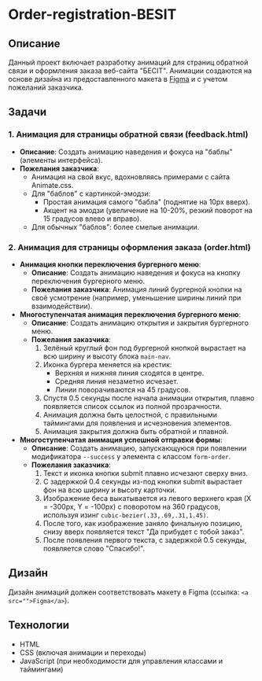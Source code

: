 # Order-registration-BESIT

## Описание

Данный проект включает разработку анимаций для страниц обратной связи и оформления заказа веб-сайта "БЕСIT". Анимации создаются на основе дизайна из предоставленного макета в <a href="https://www.figma.com/design/88SbPdln2oFbyCtU4q7fzE/%D0%91%D0%95%D0%A1IT---%D0%9F%D0%BE%D1%80%D1%82%D0%B0%D0%BB-%D0%B4%D0%BB%D1%8F-%D0%B0%D0%B9%D1%82%D0%B8%D1%88%D0%BD%D0%B8%D0%BA%D0%BE%D0%B2?node-id=1-2&p=f">Figma</a> и с учетом пожеланий заказчика.

## Задачи

### 1. Анимация для страницы обратной связи (feedback.html)

*   **Описание**: Создать анимацию наведения и фокуса на "баблы" (элементы интерфейса).
*   **Пожелания заказчика**:
    *   Анимация на свой вкус, вдохновляясь примерами с сайта Animate.css.
    *   Для "баблов" с картинкой-эмодзи:
        *   Простая анимация самого "бабла" (поднятие на 10px вверх).
        *   Акцент на эмодзи (увеличение на 10-20%, резкий поворот на 15 градусов влево и вправо).
    *   Для обычных "баблов": более смелые анимации.

### 2. Анимация для страницы оформления заказа (order.html)

*   **Анимация кнопки переключения бургерного меню**:
    *   **Описание**: Создать анимацию наведения и фокуса на кнопку переключения бургерного меню.
    *   **Пожелания заказчика**: Анимация линий бургерной кнопки на своё усмотрение (например, уменьшение ширины линий при взаимодействии).
*   **Многоступенчатая анимация переключения бургерного меню**:
    *   **Описание**: Создать анимацию открытия и закрытия бургерного меню.
    *   **Пожелания заказчика**:
        1.  Зелёный круглый фон под бургерной кнопкой вырастает на всю ширину и высоту блока `main-nav`.
        2.  Иконка бургера меняется на крестик:
            *   Верхняя и нижняя линия сходятся в центре.
            *   Средняя линия незаметно исчезает.
            *   Линии поворачиваются на 45 градусов.
        3.  Спустя 0.5 секунды после начала анимации открытия, плавно появляется список ссылок из полной прозрачности.
        4.  Анимация должна быть целостной, с правильными таймингами для появления и исчезновения элементов.
        5.  Анимация закрытия должна быть обратной и плавной.
*   **Многоступенчатая анимация успешной отправки формы**:
    *   **Описание**: Создать анимацию, запускающуюся при появлении модификатора `--success` у элемента с классом `form-order`.
    *   **Пожелания заказчика**:
        1.  Текст и иконка кнопки submit плавно исчезают сверху вниз.
        2.  С задержкой 0.4 секунды из-под кнопки submit вырастает фон на всю ширину и высоту карточки.
        3.  Изображение беса выкатывается из левого верхнего края (X = -300px, Y = -100px) с поворотом на 360 градусов, используя изинг `cubic-bezier(.33,.69,.31,1.45)`.
        4.  После того, как изображение заняло финальную позицию, снизу вверх появляется текст "Да прибудет с тобой заказ".
        5.  После появления первого текста, с задержкой 0.5 секунды, появляется слово "Спасибо!".

## Дизайн

Дизайн анимаций должен соответствовать макету в Figma (ссылка: `<a src="">Figma</a>`).

## Технологии

*   HTML
*   CSS (включая анимации и переходы)
*   JavaScript (при необходимости для управления классами и таймингами)
